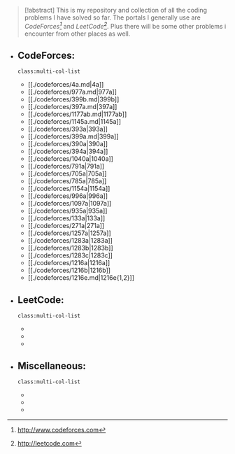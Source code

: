 > [!abstract] This is my repository and collection of all the coding problems I have solved so far. The portals I generally use are _CodeForces[^1]_ and _LeetCode[^2]_. Plus there will be some other problems i encounter from other places as well.

- ## CodeForces:
  `class:multi-col-list`
  
  - [[./codeforces/4a.md|4a]]
  - [[./codeforces/977a.md|977a]]
  - [[./codeforces/399b.md|399b]]
  - [[./codeforces/397a.md|397a]]
  - [[./codeforces/1177ab.md|1177ab]]
  - [[./codeforces/1145a.md|1145a]]
  - [[./codeforces/393a|393a]]
  - [[./codeforces/399a.md|399a]]
  - [[./codeforces/390a|390a]]
  - [[./codeforces/394a|394a]]
  - [[./codeforces/1040a|1040a]]
  - [[./codeforces/791a|791a]]
  - [[./codeforces/705a|705a]]
  - [[./codeforces/785a|785a]]
  - [[./codeforces/1154a|1154a]]
  - [[./codeforces/996a|996a]]
  - [[./codeforces/1097a|1097a]]
  - [[./codeforces/935a|935a]]
  - [[./codeforces/133a|133a]]
  - [[./codeforces/271a|271a]]
  - [[./codeforces/1257a|1257a]]
  - [[./codeforces/1283a|1283a]]
  - [[./codeforces/1283b|1283b]]
  - [[./codeforces/1283c|1283c]]
  - [[./codeforces/1216a|1216a]]
  - [[./codeforces/1216b|1216b]]
  - [[./codeforces/1216e.md|1216e{1,2}]]

- ## LeetCode:
  `class:multi-col-list`
  
  - 
  - 
  -


- ## Miscellaneous:
  `class:multi-col-list`
  
  - 
  - 
  -



[^1]: http://www.codeforces.com
[^2]: http://leetcode.com